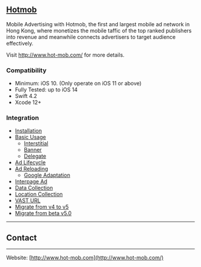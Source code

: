 ## [Hotmob](http://www.hot-mob.com/)
Mobile Advertising with Hotmob, the first and largest mobile ad network in Hong Kong, where monetizes the mobile taffic of the top ranked publishers into revenue and meanwhile connects advertisers to target audience effectively.

Visit http://www.hot-mob.com/ for more details.

### Compatibility
* Minimum: iOS 10. (Only operate on iOS 11 or above)
* Fully Tested: up to iOS 14
* Swift 4.2
* Xcode 12+

### Integration
* [Installation](https://github.com/hotmobmobile/hotmob-ios-sdk/wiki/Installation-v5)
* [Basic Usage](https://github.com/hotmobmobile/hotmob-ios-sdk/wiki/Basic-Usage-v5)
  * [Interstitial](https://github.com/hotmobmobile/hotmob-ios-sdk/wiki/Basic-Usage-v5#interstitial)
  * [Banner](https://github.com/hotmobmobile/hotmob-ios-sdk/wiki/Basic-Usage-v5#banner)
  * [Delegate](https://github.com/hotmobmobile/hotmob-ios-sdk/wiki/Basic-Usage-v5#hotmobcontroller-delegate-protocol)
* [Ad Lifecycle](https://github.com/hotmobmobile/hotmob-ios-sdk/wiki/Ad-Lifecycle-v5)
* [Ad Reloading](https://github.com/hotmobmobile/hotmob-ios-sdk/wiki/Ad-Reloading-v5)
  * [Google Adaptation](https://github.com/hotmobmobile/hotmob-ios-sdk/wiki/Ad-Reloading-v5#google-adaptation)
* [Interpage Ad](https://github.com/hotmobmobile/hotmob-ios-sdk/wiki/Interpage-Ad)
* [Data Collection](https://github.com/hotmobmobile/hotmob-ios-sdk/wiki/Data-Collection-v5)
* [Location Collection](https://github.com/hotmobmobile/hotmob-ios-sdk/wiki/Location-Collection-v5)
* [VAST URL](https://github.com/hotmobmobile/hotmob-ios-sdk/wiki/VAST-URL)
* [Migrate from v4 to v5](https://github.com/hotmobmobile/hotmob-ios-sdk/wiki/Migrate-from-v4-to-v5)
* [Migrate from beta v5.0](https://github.com/hotmobmobile/hotmob-ios-sdk/wiki/Migrate-from-beta-v5.0)

---
## Contact
---
Website: [http://www.hot-mob.com](http://www.hot-mob.com/)
